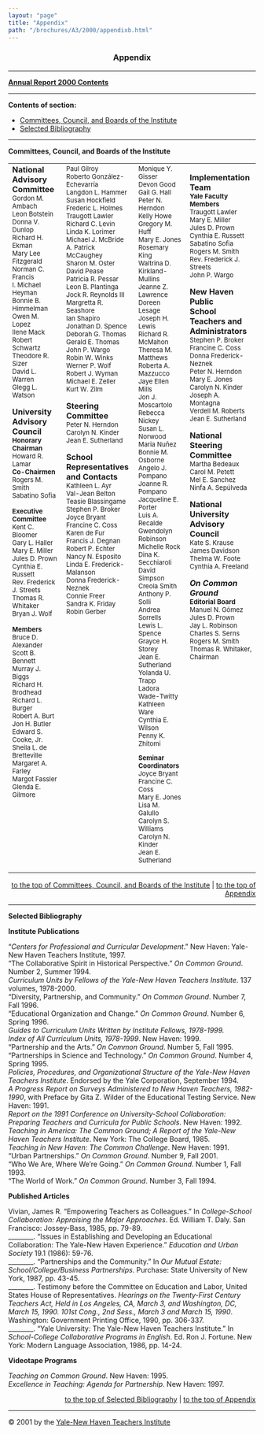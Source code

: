 ```yaml
---
layout: "page"
title: "Appendix"
path: "/brochures/A3/2000/appendixb.html"
---
```

<main>
<center><a name="t"></a><b><h3>Appendix</h3></b></center>
<hr/>
<b><a href="index.html">Annual Report 2000 Contents</a>
</b>
<hr/>
<p><b>Contents of section:</b>
</p>
<ul>
<li>
<a href="#a">Committees, Council, and Boards of the Institute</a></li>
<li>
<a href="#b">Selected Bibliography</a></li>
</ul>
<hr/>
<a name="a"></a><b>Committees, Council, and Boards of the Institute</b>
<center><table cellpadding="9" cellspacing="9">
<tbody><tr valign="TOP">
<td><b>National Advisory </b>
<br/><b>Committee </b>
<br/><font size="-1">Gordon M. Ambach</font>
<br/><font size="-1">Leon Botstein</font>
<br/><font size="-1">Donna V. Dunlop</font>
<br/><font size="-1">Richard H. Ekman</font>
<br/><font size="-1">Mary Lee Fitzgerald</font>
<br/><font size="-1">Norman C. Francis</font>
<br/><font size="-1">I. Michael Heyman</font>
<br/><font size="-1">Bonnie B. Himmelman</font>
<br/><font size="-1">Owen M. Lopez</font>
<br/><font size="-1">Ilene Mack</font>
<br/><font size="-1">Robert Schwartz</font>
<br/><font size="-1">Theodore R. Sizer</font>
<br/><font size="-1">David L. Warren</font>
<br/><font size="-1">Glegg L. Watson</font>
<p><b>University Advisory</b>
<br/><b>Council</b>
<br/><b><font size="-1">Honorary Chairman</font></b>
<br/><font size="-1">Howard R. Lamar</font>
<br/><b><font size="-1">Co-Chairmen</font></b>
<br/><font size="-1">Rogers M. Smith</font>
<br/><font size="-1">Sabatino Sofia</font>
</p><p><b><font size="-1">Executive Committee</font></b>
<br/><font size="-1">Kent C. Bloomer</font>
<br/><font size="-1">Gary L. Haller</font>
<br/><font size="-1">Mary E. Miller</font>
<br/><font size="-1">Jules D. Prown</font>
<br/><font size="-1">Cynthia E. Russett</font>
<br/><font size="-1">Rev. Frederick J. Streets</font>
<br/><font size="-1">Thomas R. Whitaker</font>
<br/><font size="-1">Bryan J. Wolf</font>
</p><p><b><font size="-1">Members</font></b>
<br/><font size="-1">Bruce D. Alexander</font>
<br/><font size="-1">Scott B. Bennett</font>
<br/><font size="-1">Murray J. Biggs</font>
<br/><font size="-1">Richard H. Brodhead</font>
<br/><font size="-1">Richard L. Burger</font>
<br/><font size="-1">Robert A. Burt</font>
<br/><font size="-1">Jon H. Butler</font>
<br/><font size="-1">Edward S. Cooke, Jr.</font>
<br/><font size="-1">Sheila L. de Bretteville</font>
<br/><font size="-1">Margaret A. Farley</font>
<br/><font size="-1">Margot Fassler</font>
<br/><font size="-1">Glenda E. Gilmore</font></p></td>
<td><font size="-1">Paul Gilroy</font>
<br/><font size="-1">Roberto González-Echevarría</font>
<br/><font size="-1">Langdon L. Hammer</font>
<br/><font size="-1">Susan Hockfield</font>
<br/><font size="-1">Frederic L. Holmes</font>
<br/><font size="-1">Traugott Lawler</font>
<br/><font size="-1">Richard C. Levin</font>
<br/><font size="-1">Linda K. Lorimer</font>
<br/><font size="-1">Michael J. McBride</font>
<br/><font size="-1">A. Patrick McCaughey</font>
<br/><font size="-1">Sharon M. Oster</font>
<br/><font size="-1">David Pease</font>
<br/><font size="-1">Patricia R. Pessar</font>
<br/><font size="-1">Leon B. Plantinga</font>
<br/><font size="-1">Jock R. Reynolds III</font>
<br/><font size="-1">Margretta R. Seashore</font>
<br/><font size="-1">Ian Shapiro</font>
<br/><font size="-1">Jonathan D. Spence</font>
<br/><font size="-1">Deborah G. Thomas</font>
<br/><font size="-1">Gerald E. Thomas</font>
<br/><font size="-1">John P. Wargo</font>
<br/><font size="-1">Robin W. Winks</font>
<br/><font size="-1">Werner P. Wolf</font>
<br/><font size="-1">Robert J. Wyman</font>
<br/><font size="-1">Michael E. Zeller</font>
<br/><font size="-1">Kurt W. Zilm</font>
<p><b>Steering Committee</b>
<br/><font size="-1">Peter N. Herndon</font>
<br/><font size="-1">Carolyn N. Kinder</font>
<br/><font size="-1">Jean E. Sutherland</font>
</p><p><b>School Representatives</b>
<br/><b>and Contacts</b>
<br/><font size="-1">Kathleen L. Ayr</font>
<br/><font size="-1">Val-Jean Belton</font>
<br/><font size="-1">Teasie Blassingame</font>
<br/><font size="-1">Stephen P. Broker</font>
<br/><font size="-1">Joyce Bryant</font>
<br/><font size="-1">Francine C. Coss</font>
<br/><font size="-1">Karen de Fur</font>
<br/><font size="-1">Francis J. Degnan</font>
<br/><font size="-1">Robert P. Echter</font>
<br/><font size="-1">Nancy N. Esposito</font>
<br/><font size="-1">Linda E. Frederick-Malanson</font>
<br/><font size="-1">Donna Frederick-Neznek</font>
<br/><font size="-1">Connie Freer</font>
<br/><font size="-1">Sandra K. Friday</font>
<br/><font size="-1">Robin Gerber</font></p></td>
<td><font size="-1">Monique Y. Gisser</font>
<br/><font size="-1">Devon Good</font>
<br/><font size="-1">Gail G. Hall</font>
<br/><font size="-1">Peter N. Herndon</font>
<br/><font size="-1">Kelly Howe</font>
<br/><font size="-1">Gregory M. Huff
<br/><font size="-1">Mary E. Jones
<br/><font size="-1">Rosemary King
<br/><font size="-1">Waltrina D. Kirkland-Mullins
<br/><font size="-1">Jeanne Z. Lawrence
<br/><font size="-1">Doreen Lesage
<br/><font size="-1">Joseph H. Lewis
<br/><font size="-1">Richard R. McMahon
<br/><font size="-1">Theresa M. Matthews
<br/><font size="-1">Roberta A. Mazzucco
<br/><font size="-1">Jaye Ellen Mills
<br/><font size="-1">Jon J. Moscartolo
<br/><font size="-1">Rebecca Nickey
<br/><font size="-1">Susan L. Norwood
<br/><font size="-1">Maria Nuñez
<br/><font size="-1">Bonnie M. Osborne
<br/><font size="-1">Angelo J. Pompano
<br/><font size="-1">Joanne R. Pompano
<br/><font size="-1">Jacqueline E. Porter
<br/><font size="-1">Luis A. Recalde
<br/><font size="-1">Gwendolyn Robinson
<br/><font size="-1">Michelle Rock
<br/><font size="-1">Dina K. Secchiaroli
<br/><font size="-1">David Simpson
<br/><font size="-1">Creola Smith
<br/><font size="-1">Anthony P. Solli
<br/><font size="-1">Andrea Sorrells
<br/><font size="-1">Lewis L. Spence
<br/><font size="-1">Grayce H. Storey
<br/><font size="-1">Jean E. Sutherland
<br/><font size="-1">Yolanda U. Trapp
<br/><font size="-1">Ladora Wade-Twitty
<br/><font size="-1">Kathleen Ware
<br/><font size="-1">Cynthia E. Wilson
<br/><font size="-1">Penny K. Zhitomi
<p><b>Seminar Coordinators</b>
<br/><font size="-1">Joyce Bryant
<br/>Francine C. Coss
<br/>Mary E. Jones
<br/>Lisa M. Galullo
<br/>Carolyn S. Williams
<br/>Carolyn N. Kinder
<br/>Jean E. Sutherland</font></p></font></font></font></font></font></font></font></font></font></font></font></font></font></font></font></font></font></font></font></font></font></font></font></font></font></font></font></font></font></font></font></font></font></font></font></td>
<td><p><b>Implementation Team</b>
<br/><b><font size="-1">Yale Faculty Members</font></b>
<br/><font size="-1">Traugott Lawler
<br/>Mary E. Miller
<br/>Jules D. Prown
<br/>Cynthia E. Russett
<br/>Sabatino Sofia
<br/>Rogers M. Smith  
<br/>Rev. Frederick J. Streets
<br/>John P. Wargo</font>
</p><p><b>New Haven Public 
<br/>School Teachers and 
<br/>Administrators</b>
<br/><font size="-1">Stephen P. Broker
<br/>Francine C. Coss
<br/>Donna Frederick-Neznek
<br/>Peter N. Herndon
<br/>Mary E. Jones
<br/>Carolyn N. Kinder
<br/>Joseph A. Montagna
<br/>Verdell M. Roberts
<br/>Jean E. Sutherland</font>
</p><p><b>National Steering 
<br/>Committee</b>
<br/><font size="-1">Martha Bedeaux
<br/>Carol M. Petett
<br/>Mel E. Sanchez
<br/>Ninfa A. Sepúlveda</font>
</p><p><b>National University 
<br/>Advisory Council</b>
<br/><font size="-1">Kate S. Krause
<br/>James Davidson
<br/>Thelma W. Foote
<br/>Cynthia A. Freeland</font>
</p><p><b><i>On Common Ground</i></b>
<br/><b><font size="-1">Editorial Board</font></b>
<br/><font size="-1">Manuel N. Gómez
<br/>Jules D. Prown
<br/>Jay L. Robinson
<br/>Charles S. Serns
<br/>Rogers M. Smith
<br/>Thomas R. Whitaker, Chairman</font></p></td>
</tr>
</tbody></table></center>
<div align="right"><a href="#a">to the top of Committees, Council, and Boards of the Institute</a> 
| <a href="#t">to the top of Appendix</a>
</div>
<hr/>
<p><a name="b"></a><b>Selected Bibliography</b>
</p><p><b>Institute Publications</b>
</p><p>“<i>Centers for Professional and Curricular Development</i>.” New Haven: Yale-New Haven Teachers Institute, 1997.
<br/>“The Collaborative Spirit in Historical Perspective.” <i>On Common Ground</i>. Number 2, Summer 1994.
<br/><i>Curriculum Units by Fellows of the Yale-New Haven Teachers Institute</i>. 137 volumes, 1978-2000.
<br/>“Diversity, Partnership, and Community.” <i>On Common Ground</i>. Number 7, Fall 1996.
<br/>“Educational Organization and Change.” <i>On Common Ground</i>. Number 6, Spring 1996.
<br/><i>Guides to Curriculum Units Written by Institute Fellows, 1978-1999.</i>
<br/><i>Index of All Curriculum Units, 1978-1999</i>. New Haven: 1999.
<br/>“Partnership and the Arts.” <i>On Common Ground</i>. Number 5, Fall 1995.
<br/>“Partnerships in Science and Technology.” <i>On Common Ground</i>. Number 4, Spring 1995.
<br/><i>Policies, Procedures, and Organizational Structure of the Yale-New Haven Teachers Institute</i>. Endorsed by the Yale Corporation, September 1994.
<br/><i>A Progress Report on Surveys Administered to New Haven Teachers, 1982-1990</i>, with Preface by Gita Z. Wilder of the Educational Testing Service. New Haven: 1991.
<br/><i>Report on the 1991 Conference on University-School Collaboration: Preparing Teachers and Curricula for Public Schools</i>. New Haven: 1992.
<br/><i>Teaching in America: The Common Ground; A Report of the Yale-New Haven Teachers Institute</i>. New York: The College Board, 1985.
<br/><i>Teaching in New Haven: The Common Challenge</i>. New Haven: 1991.
<br/>“Urban Partnerships.” <i>On Common Ground</i>. Number 9, Fall 2001.
<br/>“Who We Are, Where We’re Going.” <i>On Common Ground</i>. Number 1, Fall 1993.
<br/>“The World of Work.” <i>On Common Ground</i>. Number 3, Fall 1994.
</p><p><b>Published Articles</b>
</p><p>Vivian, James R. “Empowering Teachers as Colleagues.” In <i>College-School Collaboration: Appraising the Major Approaches</i>. Ed. William T. Daly. San Francisco: Jossey-Bass, 1985, pp. 79-89.
<br/>________. “Issues in Establishing and Developing an Educational Collaboration: The Yale-New Haven Experience.” <i>Education and Urban Society</i> 19.1 (1986): 59-76.
<br/>________. “Partnerships and the Community.” In <i>Our Mutual Estate: School/College/Business Partnerships</i>. Purchase: State University of New York, 1987, pp. 43-45.
<br/>________. Testimony before the Committee on Education and Labor, United States House of Representatives. <i>Hearings on the Twenty-First Century Teachers Act, Held in Los Angeles, CA, March 3, and Washington, DC, March 15, 1990. 101st Cong., 2nd Sess., March 3 and March 15, 1990</i>. Washington: Government Printing Office, 1990, pp. 306-337.
<br/>________. “Yale University: The Yale-New Haven Teachers Institute.” In <i>School-College Collaborative Programs in English</i>. Ed. Ron J. Fortune. New York: Modern Language Association, 1986, pp. 14-24.
</p><p><b>Videotape Programs</b>
</p><p><i>Teaching on Common Ground</i>. New Haven: 1995.
<br/><i>Excellence in Teaching: Agenda for Partnership</i>. New Haven: 1997.
</p>
<div align="right"><a href="#b">to the top of Selected Bibliography</a> 
| <a href="#t">to the top of Appendix</a>
</div>
<hr/>
<p>© 2001 by the <a href="..\..\..\">Yale-New Haven Teachers Institute</a>
</p></main>